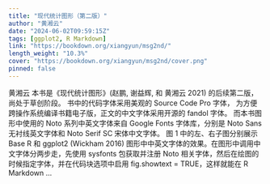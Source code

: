 ```yaml
---
title: "现代统计图形（第二版）"
author: "黄湘云"
date: "2024-06-02T09:59:15Z"
tags: [ggplot2, R Markdown]
link: "https://bookdown.org/xiangyun/msg2nd/"
length_weight: "10.3%"
cover: "https://bookdown.org/xiangyun/msg2nd/cover.png"
pinned: false
---
```


黄湘云 本书是《现代统计图形》(赵鹏, 谢益辉, 和 黄湘云 2021) 的后续第二版，尚处于草创阶段。 书中的代码字体采用美观的 Source Code Pro 字体， 为方便跨操作系统编译书籍电子版，正文的中文字体采用开源的 fandol 字体。 而本书图形中使用的 Noto 系列中英文字体来自 Google Fonts 字体库，分别是 Noto Sans 无衬线英文字体和 Noto Serif SC 宋体中文字体。 图 1 中的左、右子图分别展示 Base R 和 ggplot2 (Wickham 2016) 图形中中英文字体的效果。在图形中调用中文字体分两步走，先使用 sysfonts 包获取并注册 Noto 相关字体，然后在绘图的时候指定字体，并在代码块选项中启用 fig.showtext = TRUE，这样就能在 R Markdown  ...
